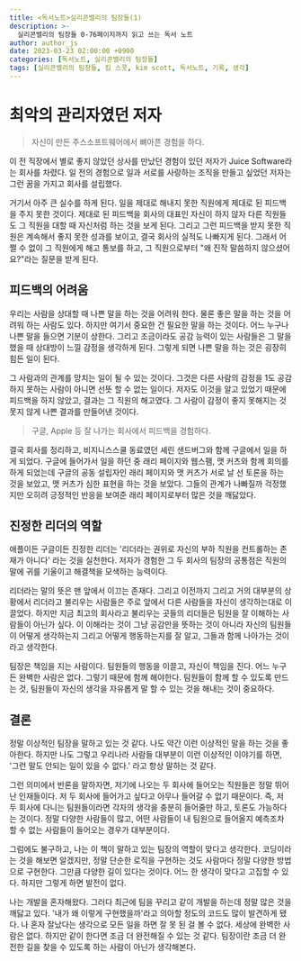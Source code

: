 ```yaml
---
title: <독서노트>실리콘밸리의 팀장들(1) 
description: >-
  실리콘밸리의 팀장들 0-76페이지까지 읽고 쓰는 독서 노트
author: author_js
date: 2023-03-23 02:00:00 +0900
categories: [독서노트, 실리콘밸리의 팀장들]
tags: [실리콘밸리의 팀장들, 킴 스콧, kim scott, 독서노트, 기록, 생각]
---
```


# 최악의 관리자였던 저자

> 자신이 만든 주스소프트웨어에서 뼈아픈 경험을 하다.


이 전 직장에서 별로 좋지 않았던 상사를 만났던 경험이 있던 저자가 Juice Software라는 회사를 차렸다. 일 전의 경험으로 일과 서로를 사랑하는
조직을 만들고 싶었던 저자는 그런 꿈을 가지고 회사를 설립했다.

거기서 아주 큰 실수를 하게 된다. 일을 제대로 해내지 못한 직원에게 제대로 된 피드백을 주지 못한 것이다. 제대로 된 피드백을 회사의 대표인 자신이 하지
않자 다른 직원들도 그 직원을 대할 때 자신처럼 하는 것을 보게 된다. 그리고 그런 피드백을 받지 못한 직원은 계속해서 좋지 못한 성과를 보이고, 
결국 회사의 실적도 나빠지게 된다. 그래서 어쩔 수 없이 그 직원에게 해고 통보를 하고, 그 직원으로부터 "왜 진작 말씀하지 않으셨어요?"라는 질문을 받게 된다.

## 피드백의 어려움

우리는 사람을 상대할 때 나쁜 말을 하는 것을 어려워 한다. 물론 좋은 말을 하는 것을 어려워 하는 사람도 있다. 하지만 여기서 중요한 건 필요한 말을 하는
것이다. 어느 누구나 나쁜 말을 들으면 기분이 상한다. 그리고 조금이라도 공감 능력이 있는 사람들은 그 말을 했을 때 상대방이 느낄 감정을 생각하게 된다.
그렇게 되면 나쁜 말을 하는 것은 굉장히 힘든 일이 된다.

그 사람과의 관계를 망치는 일이 될 수 있는 것이다. 그것은 다른 사람의 감정을 1도 공감하지 못하는 사람이 아니면 선뜻 할 수 없는 일이다. 저자도 이것을
알고 있었기 때문에 피드백을 하지 않았고, 결과는 그 직원의 해고였다. 그 사람이 감정이 좋지 못해지는 것 못지 않게 나쁜 결과를 만들어낸 것이다.


> 구글, Apple 등 잘 나가는 회사에서 피드백을 경험하다.


결국 회사를 정리하고, 비지니스스쿨 동료였던 셰린 샌드버그와 함께 구글에서 일을 하게 되었다. 구글에 들어가서 일을 하던 중 래리 페이지와 웹스팸, 맷 커츠와
함께 회의를 하게 되었는데 구글의 공동 설립자인 래리 페이지와 맷 커츠가 서로 날 선 토론을 하는 것을 보았고, 맷 커츠가 심한 표현을 하는 것을 보았다.
그들의 관계가 나빠질까 걱정했지만 오히려 긍정적인 반응을 보여준 래리 페이지로부터 많은 것을 깨닳았다.

## 진정한 리더의 역할

애플이든 구글이든 진정한 리더는 '리더라는 권위로 자신의 부하 직원을 컨트롤하는 존재가 아니다' 라는 것을 실천한다. 저자가 경험한 그 두 회사의 팀장의 공통점은
직원의 말에 귀를 기울이고 해결책을 모색하는 능력이다. 

리더라는 말의 뜻은 맨 앞에서 이끄는 존재다. 그리고 이전까지 그리고 거의 대부분의 상황에서 리더라고 불리우는 사람들은 주로 앞에서 다른 사람들을
자신이 생각하는대로 이끌었다. 하지만 지금 최고의 회사라고 불리우는 곳들의 리더들은 팀원을 잘 이해하는 사람들이 아닌가 싶다. 이 이해라는 것이 그냥
공감만을 뜻하는 것이 아니라 자신의 팀원들이 어떻게 생각하는지 그리고 어떻게 행동하는지를 잘 알고, 그들과 함께 나아가는 것이라고 생각한다.

팀장은 책임을 지는 사람이다. 팀원들의 행동을 이끌고, 자신이 책임을 진다. 어느 누구든 완벽한 사람은 없다. 그렇기 때문에 함께 해야한다. 팀원들이
함께 할 수 있도록 만드는 것, 팀원들이 자신의 생각을 자유롭게 말 할 수 있는 것을 해내는 것이 중요하다.

## 결론

정말 이상적인 팀장을 말하고 있는 것 같다. 나도 약간 이런 이상적인 말을 하는 것을 좋아한다. 하지만 나도 그렇고 우리나라 사람들 대부분이 이런 이상적인
이야기를 하면, '그런 말도 안되는 일이 있을 수 없다.' 라고 항상 말하는 것 같다. 

그런 의미에서 반론을 말하자면, 저기에 나오는 두 회사에 들어오는 직원들은 정말 뛰어난 인재들이다. 저 두 회사에 들어가고 싶다고 아무나 들어갈 수 없기
때문이다. 즉, 저 두 회사에 다니는 팀원들이라면 각자의 생각을 충분히 들어줄만 하고, 토론도 가능하다는 것이다. 정말 다양한 사람들이 많고, 어떤 사람들이
내 팀원으로 들어올지 예측조차 할 수 없는 사람들이 들어오는 경우가 대부분이다.

그럼에도 불구하고, 나는 이 책이 말하고 있는 팀장의 역할이 맞다고 생각한다. 코딩이라는 것을 해보면 알겠지만, 정말 단순한 로직을 구현하는 것도 사람마다
정말 다양한 방법으로 구현한다. 그만큼 다양한 길이 있다는 것이다. 어느 한 생각이 맞다고 고집할 수 있다. 하지만 그렇게 하면 발전이 없다.

나는 개발을 혼자해왔다. 그러다 최근에 팀을 꾸리고 같이 개발을 하는데 정말 많은 것을 깨닳고 있다. '내가 왜 이렇게 구현했을까'라고 의아할 정도의 코드도
많이 발견하게 됐다. 나 혼자 잘났다는 생각으로 모든 일을 하면 잘 못 된 걸 볼 수 없다. 세상에 완벽한 사람은 없다. 하지만 같이 한다면 조금 더 완전해질 수 
있는 것 같다. 팀장이란 조금 더 완전한 길을 찾을 수 있도록 하는 사람이 아닌가 생각해본다.





